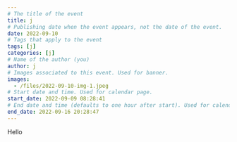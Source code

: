 ```yaml
---
# The title of the event
title: j
# Publishing date when the event appears, not the date of the event.
date: 2022-09-10
# Tags that apply to the event
tags: [j]
categories: [j]
# Name of the author (you)
author: j
# Images associated to this event. Used for banner.
images:
  - /files/2022-09-10-img-1.jpeg
# Start date and time. Used for calendar page.
start_date: 2022-09-09 08:28:41
# End date and time (defaults to one hour after start). Used for calendar page.
end_date: 2022-09-16 20:28:47
---
```


Hello
